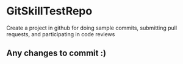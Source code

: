 # GitSkillTestRepo
Create a project in github for doing sample commits, submitting pull requests, and participating in code reviews
## Any changes to commit :)